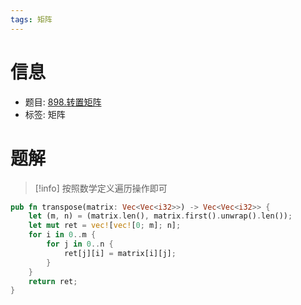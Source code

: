 ```yaml
---
tags: 矩阵
---
```


# 信息
* 题目: [898.转置矩阵](https://leetcode.cn/problems/transpose-matrix/)
* 标签: 矩阵

# 题解

> [!info]
> 按照数学定义遍历操作即可

```rust
pub fn transpose(matrix: Vec<Vec<i32>>) -> Vec<Vec<i32>> {
    let (m, n) = (matrix.len(), matrix.first().unwrap().len());
    let mut ret = vec![vec![0; m]; n];
    for i in 0..m {
        for j in 0..n {
            ret[j][i] = matrix[i][j];
        }
    }
    return ret;
}
```
